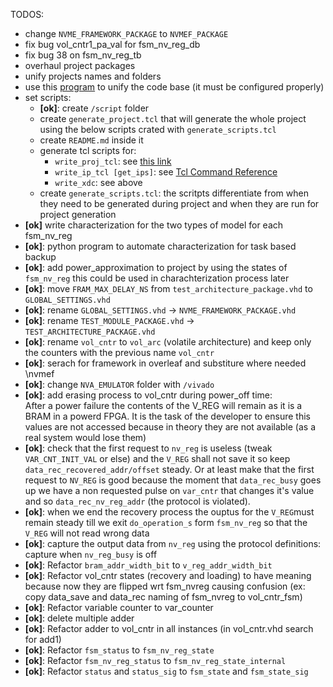 TODOS:
- change `NVME_FRAMEWORK_PACKAGE` to `NVMEF_PACKAGE`
- fix bug vol_cntr1_pa_val for fsm_nv_reg_db
- fix bug 38 on fsm_nv_reg_tb
- overhaul project packages
- unify projects names and folders
- use this [program](https://github.com/jeremiah-c-leary/vhdl-style-guide) to unify the code base (it must be configured properly)
- set scripts:
    - __[ok]__: create `/script` folder
    - create `generate_project.tcl` that will generate the whole project using the below scripts crated with `generate_scripts.tcl` 
    - create `README.md` inside it
    - generate tcl scripts for:
        - `write_proj_tcl`: see [this link](https://vhdlwhiz.com/jenkins-for-fpga/#vivado-gui-projects-in-batch-mode)
        - `write_ip_tcl [get_ips]`: see [Tcl Command Reference](https://www.xilinx.com/support/documentation/sw_manuals/xilinx2019_2/ug835-vivado-tcl-commands.pdf) 
        - `write_xdc`: see above     
    - create `generate_scripts.tcl`: the scritpts differentiate from when they need to be generated during project and when they are run for project generation
- __[ok]__ write characterization for the two types of model for each fsm_nv_reg
- __[ok]__: python program to automate characterization for task based backup
- __[ok]__: add power_approximation to project by using the states of `fsm_nv_reg` this could be used in charachterization process later
- __[ok]__: move `FRAM_MAX_DELAY_NS` from `test_architecture_package.vhd` to `GLOBAL_SETTINGS.vhd`
- __[ok]__: rename `GLOBAL_SETTINGS.vhd` -> `NVME_FRAMEWORK_PACKAGE.vhd`
- __[ok]__: rename `TEST_MODULE_PACKAGE.vhd` -> `TEST_ARCHITECTURE_PACKAGE.vhd`
- __[ok]__: rename `vol_cntr` to `vol_arc` (volatile architecture) and keep only the counters with the previous name `vol_cntr`
- __[ok]__: serach for framework in overleaf and substiture where needed \nvmef
- __[ok]__: change `NVA_EMULATOR` folder with `/vivado`
- __[ok]__: add erasing process to vol_cntr during power_off time:  
    After a power failure the contents of the V_REG will remain as it is a BRAM in a powerd FPGA.
    It is the task of the developer to ensure this values are not accessed because in theory they are not available (as a real system would lose them)
- __[ok]__: check that the first request to `nv_reg` is useless (tweak `VAR_CNT_INIT_VAL` or else) and the `V_REG` shall not save it so keep `data_rec_recovered_addr/offset` steady. Or at least make that the first request to `NV_REG` is good because the moment that `data_rec_busy` goes up we have a non requested pulse on `var_cntr` that changes it's value and so `data_rec_nv_reg_addr` (the protocol is violated).
- __[ok]__: when we end the recovery process the ouptus for the `V_REG`must remain steady till we exit `do_operation_s` form `fsm_nv_reg` so that the `V_REG` will not read wrong data
- __[ok]__: capture the output data from `nv_reg` using the protocol definitions: capture when `nv_reg_busy` is off
- __[ok]__: Refactor `bram_addr_width_bit` to `v_reg_addr_width_bit`
- __[ok]__: Refactor vol_cntr states (recovery and loading) to have meaning because now they are flipped wrt fsm_nvreg causing confusion (ex: copy data_save and data_rec naming of fsm_nvreg to vol_cntr_fsm)
- __[ok]__: Refactor variable counter to var_counter
- __[ok]__: delete multiple adder
- __[ok]__: Refactor adder to vol_cntr in all instances (in vol_cntr.vhd search for add1)
- __[ok]__: Refactor `fsm_status` to `fsm_nv_reg_state`
- __[ok]__: Refactor `fsm_nv_reg_status` to `fsm_nv_reg_state_internal`
- __[ok]__: Refactor `status` and `status_sig` to `fsm_state` and `fsm_state_sig`
